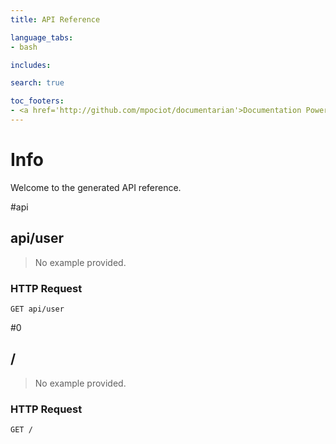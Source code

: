 ```yaml
---
title: API Reference

language_tabs:
- bash

includes:

search: true

toc_footers:
- <a href='http://github.com/mpociot/documentarian'>Documentation Powered by Documentarian</a>
---
```

<!-- START_INFO -->
# Info

Welcome to the generated API reference.
<!-- END_INFO -->

#api


<!-- START_2b6e5a4b188cb183c7e59558cce36cb6 -->
## api/user


> No example provided.

### HTTP Request
`GET api/user`


<!-- END_2b6e5a4b188cb183c7e59558cce36cb6 -->

#0


<!-- START_53be1e9e10a08458929a2e0ea70ddb86 -->
## /


> No example provided.

### HTTP Request
`GET /`


<!-- END_53be1e9e10a08458929a2e0ea70ddb86 -->


